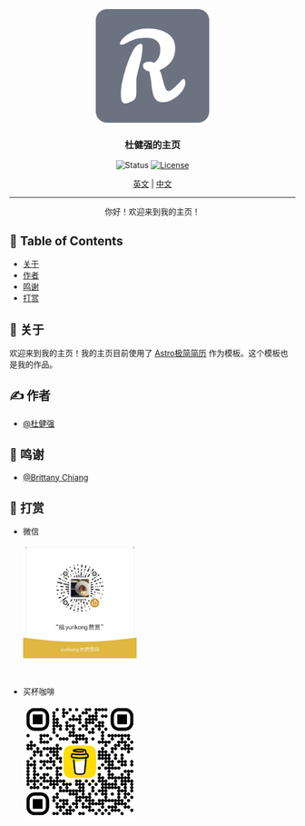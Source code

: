 <p align="center">
 <img width=200 src="./public/android-chrome-512x512.png" alt="项目LOGO">
</p>

<h3 align="center">杜健强的主页</h3>

<div align="center">

![Status](https://img.shields.io/badge/status-active-success.svg)
[![License](https://img.shields.io/badge/license-MIT-blue.svg)](/LICENSE)

</div>

<div align="center">
<a href="./README.md">英文</a>
| <a href="./README_zh.md">中文</a>
</div>

---

<p align="center">你好！欢迎来到我的主页！</p>

## 📝 Table of Contents

- [关于](#关于)
- [作者](#作者)
- [鸣谢](#鸣谢)
- [打赏](#打赏)

## 🧐 关于 <a id="关于"></a>

欢迎来到我的主页！我的主页目前使用了 <a href="https://github.com/yurikong/astro-resume-minimalist/">Astro极简简历</a> 作为模板。这个模板也是我的作品。

## ✍️ 作者 <a id="作者"></a>

- [@杜健强](https://github.com/yurikong)

## 🎉 鸣谢 <a id="鸣谢"></a>

- [@Brittany Chiang](https://brittanychiang.com)

## 💸 打赏 <a id="打赏"></a>

- 微信

  <img width=200 src="./src/assets/images/wechat-donation-qr.webp" alt="微信打赏二维码">

<br/>

- 买杯咖啡

  <img width=200 src="./src/assets/images/buy-me-a-coffee-donation-qr.webp" alt="买杯咖啡二维码">
